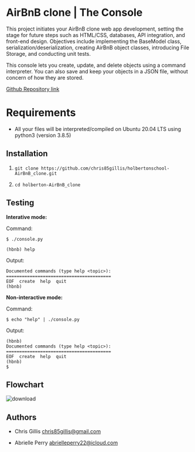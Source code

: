 # AirBnB clone | The Console


This project initiates your AirBnB clone web app development, setting the stage for future steps such as HTML/CSS, databases, API integration, and front-end design. Objectives include implementing the BaseModel class, serialization/deserialization, creating AirBnB object classes, introducing File Storage, and conducting unit tests.


This console lets you create, update, and delete objects using a command interpreter. You can also save and keep your objects in a JSON file, without concern of how they are stored.


[Github Repository link](https://github.com/chris85gillis/holbertonschool-AirBnB_clone.git)


# Requirements

  

-   All your files will be interpreted/compiled on Ubuntu 20.04 LTS using python3 (version 3.8.5)



## Installation



1. `git clone https://github.com/chris85gillis/holbertonschool-AirBnB_clone.git`

2. `cd holberton-AirBnB_clone`



## Testing

**Interative mode:**



Command:



```
$ ./console.py
```



```
(hbnb) help
```



Output:
```
Documented commands (type help <topic>):
========================================
EOF  create  help  quit
(hbnb)
```


**Non-interactive mode:**



Command:

```
$ echo "help" | ./console.py
```

Output:


```
(hbnb)
Documented commands (type help <topic>):
========================================
EOF  create  help  quit
(hbnb)
$
```




## Flowchart

![download](https://github.com/chris85gillis/holbertonschool-AirBnB_clone/assets/126268722/82b38319-46b4-4402-8655-79a7a0588473)








## Authors

- Chris Gillis <chris85gillis@gmail.com>

- Abrielle Perry <abrielleperry22@icloud.com>
